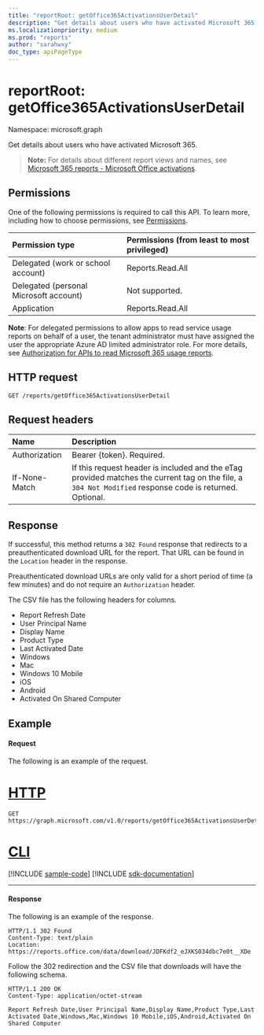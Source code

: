 ```yaml
---
title: "reportRoot: getOffice365ActivationsUserDetail"
description: "Get details about users who have activated Microsoft 365."
ms.localizationpriority: medium
ms.prod: "reports"
author: "sarahwxy"
doc_type: apiPageType
---
```


# reportRoot: getOffice365ActivationsUserDetail

Namespace: microsoft.graph

Get details about users who have activated Microsoft 365.

> **Note:** For details about different report views and names, see [Microsoft 365 reports - Microsoft Office activations](https://support.office.com/client/Office-activations-87c24ae2-82e0-4d1e-be01-c3bcc3f18c60).

## Permissions

One of the following permissions is required to call this API. To learn more, including how to choose permissions, see [Permissions](/graph/permissions-reference).

| Permission type                        | Permissions (from least to most privileged) |
| :------------------------------------- | :--------------------------------------- |
| Delegated (work or school account)     | Reports.Read.All                         |
| Delegated (personal Microsoft account) | Not supported.                           |
| Application                            | Reports.Read.All                         |

**Note**: For delegated permissions to allow apps to read service usage reports on behalf of a user, the tenant administrator must have assigned the user the appropriate Azure AD limited administrator role. For more details, see [Authorization for APIs to read Microsoft 365 usage reports](/graph/reportroot-authorization).

## HTTP request


<!-- { "blockType": "ignored" } --> 

```http
GET /reports/getOffice365ActivationsUserDetail
```

## Request headers

| Name          | Description                              |
| :------------ | :--------------------------------------- |
| Authorization | Bearer {token}. Required.                |
| If-None-Match | If this request header is included and the eTag provided matches the current tag on the file, a `304 Not Modified` response code is returned. Optional. |

## Response

If successful, this method returns a `302 Found` response that redirects to a preauthenticated download URL for the report. That URL can be found in the `Location` header in the response.

Preauthenticated download URLs are only valid for a short period of time (a few minutes) and do not require an `Authorization` header.

The CSV file has the following headers for columns.

- Report Refresh Date
- User Principal Name
- Display Name
- Product Type
- Last Activated Date
- Windows
- Mac
- Windows 10 Mobile
- iOS
- Android
- Activated On Shared Computer

## Example

#### Request

The following is an example of the request.


# [HTTP](#tab/http)
<!--{
  "blockType": "request",
  "name": "reportroot_getoffice365activationsuserdetail"
}-->

```msgraph-interactive
GET https://graph.microsoft.com/v1.0/reports/getOffice365ActivationsUserDetail
```

# [CLI](#tab/cli)
[!INCLUDE [sample-code](../includes/snippets/cli/reportroot-getoffice365activationsuserdetail-cli-snippets.md)]
[!INCLUDE [sdk-documentation](../includes/snippets/snippets-sdk-documentation-link.md)]

---

#### Response

The following is an example of the response.

<!-- {
  "blockType": "ignored"
} -->

```http
HTTP/1.1 302 Found
Content-Type: text/plain
Location: https://reports.office.com/data/download/JDFKdf2_eJXKS034dbc7e0t__XDe
```

Follow the 302 redirection and the CSV file that downloads will have the following schema.

<!-- { 
  "blockType": "response", 
  "@odata.type": "String" 
} -->

```http
HTTP/1.1 200 OK
Content-Type: application/octet-stream

Report Refresh Date,User Principal Name,Display Name,Product Type,Last Activated Date,Windows,Mac,Windows 10 Mobile,iOS,Android,Activated On Shared Computer
```
<!-- uuid: 8fcb5dbc-d5aa-4681-8e31-b001d5168d79 
2015-10-25 14:57:30 UTC -->
<!-- {
  "type": "#page.annotation",
  "description": "Example",
  "keywords": "",
  "section": "documentation",
  "tocPath": "",
  "suppressions": [
  ]
}-->

